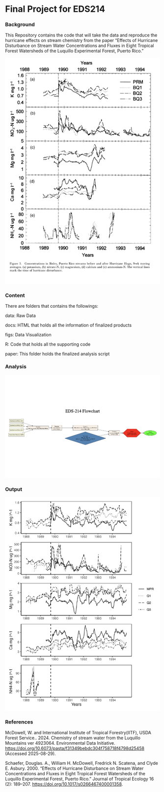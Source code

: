 # Final Project for EDS214

### Background

This Repository contains the code that will take the data and reproduce the hurricane effects on stream chemistry from the paper “Effects of Hurricane Disturbance on Stream Water Concentrations and Fluxes in Eight Tropical Forest Watersheds of the Luquillo Experimental Forest, Puerto Rico.”

![](figs/original_figure.png)

### Content

There are folders that contains the followings:

data: Raw Data

docs: HTML that holds all the information of finalized products

figs: Data Visualization

R: Code that holds all the supporting code

paper: This folder holds the finalized analysis script

### Analysis

![](figs/flowchart_final.png)

### Output

![Figure 3 Replica](figs/fig3_replica.png)

### References

McDowell, W. and International Institute of Tropical Forestry(IITF), USDA Forest Service.. 2024. Chemistry of stream water from the Luquillo Mountains ver 4923064. Environmental Data Initiative. <https://doi.org/10.6073/pasta/f31349bebdc304f758718f4798d25458> (Accessed 2025-08-29).

Schaefer, Douglas. A., William H. McDowell, Fredrick N. Scatena, and Clyde E. Asbury. 2000. “Effects of Hurricane Disturbance on Stream Water Concentrations and Fluxes in Eight Tropical Forest Watersheds of the Luquillo Experimental Forest, Puerto Rico.” Journal of Tropical Ecology 16 (2): 189–207. <https://doi.org/10.1017/s0266467400001358>.
